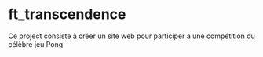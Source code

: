 # ft_transcendence
Ce project consiste à créer un site web pour participer à une compétition du célèbre jeu Pong
